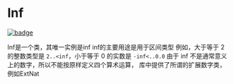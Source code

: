 # Inf

[![badge](https://img.shields.io/endpoint.svg?url=https%3A%2F%2Fgezf7g7pd5.execute-api.ap-northeast-1.amazonaws.com%2Fdefault%2Fsource_up_to_date%3Fowner%3Derg-lang%26repos%3Derg%26ref%3Dmain%26path%3Ddoc/EN/API/types/classes/Inf.md%26commit_hash%3Dd15cbbf7b33df0f78a575cff9679d84c36ea3ab1)](https://gezf7g7pd5.execute-api.ap-northeast-1.amazonaws.com/default/source_up_to_date?owner=erg-lang&repos=erg&ref=main&path=doc/EN/API/types/classes/Inf.md&commit_hash=d15cbbf7b33df0f78a575cff9679d84c36ea3ab1)

Inf是一个类，其唯一实例是inf
inf的主要用途是用于区间类型
例如，大于等于 2 的整数类型是 `2..<inf`，小于等于 0 的实数是 `-inf<..0.0`
由于 inf 不是通常意义上的数字，所以不能按原样定义四个算术运算，
库中提供了所谓的扩展数字类，例如ExtNat
